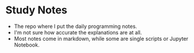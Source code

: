 # Study Notes

- The repo where I put the daily programming notes.
- I'm not sure how accurate the explanations are at all.
- Most notes come in markdown, while some are single scripts or Jupyter Notebook.